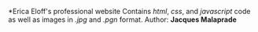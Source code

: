 *Erica Eloff's professional website
Contains *html*, *css*, and *javascript* code as well as images in *.jpg* and *.pgn* format.
Author: **Jacques Malaprade** 
